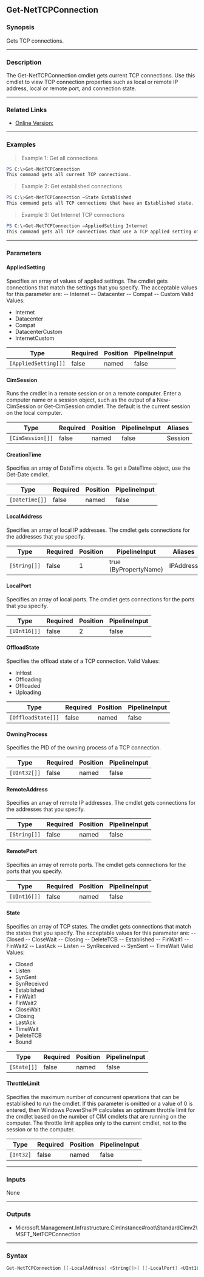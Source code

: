 Get-NetTCPConnection
--------------------

### Synopsis
Gets TCP connections.

---

### Description

The Get-NetTCPConnection cmdlet gets current TCP connections. Use this cmdlet to view TCP connection properties such as local or remote IP address, local or remote port, and connection state.

---

### Related Links
* [Online Version:](http://go.microsoft.com/fwlink/?LinkID=288389)

---

### Examples
> Example 1: Get all connections

```PowerShell
PS C:\>Get-NetTCPConnection
This command gets all current TCP connections.
```
> Example 2: Get established connections

```PowerShell
PS C:\>Get-NetTCPConnection –State Established
This command gets all TCP connections that have an Established state.
```
> Example 3: Get Internet TCP connections

```PowerShell
PS C:\>Get-NetTCPConnection –AppliedSetting Internet
This command gets all TCP connections that use a TCP applied setting of Internet.
```

---

### Parameters
#### **AppliedSetting**
Specifies an array of values of applied settings. The cmdlet gets connections that match the settings that you specify. The acceptable values for this parameter are:
-- Internet
-- Datacenter
-- Compat
-- Custom
Valid Values:

* Internet
* Datacenter
* Compat
* DatacenterCustom
* InternetCustom

|Type                |Required|Position|PipelineInput|
|--------------------|--------|--------|-------------|
|`[AppliedSetting[]]`|false   |named   |false        |

#### **CimSession**
Runs the cmdlet in a remote session or on a remote computer. Enter a computer name or a session object, such as the output of a New-CimSession or Get-CimSession cmdlet. The default is the current session on the local computer.

|Type            |Required|Position|PipelineInput|Aliases|
|----------------|--------|--------|-------------|-------|
|`[CimSession[]]`|false   |named   |false        |Session|

#### **CreationTime**
Specifies an array of DateTime objects. To get a DateTime object, use the Get-Date cmdlet.

|Type          |Required|Position|PipelineInput|
|--------------|--------|--------|-------------|
|`[DateTime[]]`|false   |named   |false        |

#### **LocalAddress**
Specifies an array of local IP addresses. The cmdlet gets connections for the addresses that you specify.

|Type        |Required|Position|PipelineInput        |Aliases  |
|------------|--------|--------|---------------------|---------|
|`[String[]]`|false   |1       |true (ByPropertyName)|IPAddress|

#### **LocalPort**
Specifies an array of local ports. The cmdlet gets connections for the ports that you specify.

|Type        |Required|Position|PipelineInput|
|------------|--------|--------|-------------|
|`[UInt16[]]`|false   |2       |false        |

#### **OffloadState**
Specifies the offload state of a TCP connection.
Valid Values:

* InHost
* Offloading
* Offloaded
* Uploading

|Type              |Required|Position|PipelineInput|
|------------------|--------|--------|-------------|
|`[OffloadState[]]`|false   |named   |false        |

#### **OwningProcess**
Specifies the PID of the owning process of a TCP connection.

|Type        |Required|Position|PipelineInput|
|------------|--------|--------|-------------|
|`[UInt32[]]`|false   |named   |false        |

#### **RemoteAddress**
Specifies an array of remote IP addresses. The cmdlet gets connections for the addresses that you specify.

|Type        |Required|Position|PipelineInput|
|------------|--------|--------|-------------|
|`[String[]]`|false   |named   |false        |

#### **RemotePort**
Specifies an array of remote ports. The cmdlet gets connections for the ports that you specify.

|Type        |Required|Position|PipelineInput|
|------------|--------|--------|-------------|
|`[UInt16[]]`|false   |named   |false        |

#### **State**
Specifies an array of TCP states. The cmdlet gets connections that match the states that you specify. The acceptable values for this parameter are:
-- Closed
-- CloseWait
-- Closing
-- DeleteTCB
-- Established
-- FinWait1
-- FinWait2
-- LastAck
-- Listen
-- SynReceived
-- SynSent
-- TimeWait
Valid Values:

* Closed
* Listen
* SynSent
* SynReceived
* Established
* FinWait1
* FinWait2
* CloseWait
* Closing
* LastAck
* TimeWait
* DeleteTCB
* Bound

|Type       |Required|Position|PipelineInput|
|-----------|--------|--------|-------------|
|`[State[]]`|false   |named   |false        |

#### **ThrottleLimit**
Specifies the maximum number of concurrent operations that can be established to run the cmdlet. If this parameter is omitted or a value of 0 is entered, then Windows PowerShell® calculates an optimum throttle limit for the cmdlet based on the number of CIM cmdlets that are running on the computer. The throttle limit applies only to the current cmdlet, not to the session or to the computer.

|Type     |Required|Position|PipelineInput|
|---------|--------|--------|-------------|
|`[Int32]`|false   |named   |false        |

---

### Inputs
None

---

### Outputs
* Microsoft.Management.Infrastructure.CimInstance#root\StandardCimv2\MSFT_NetTCPConnection

---

### Syntax
```PowerShell
Get-NetTCPConnection [[-LocalAddress] <String[]>] [[-LocalPort] <UInt16[]>] [-AppliedSetting <AppliedSetting[]>] [-CimSession <CimSession[]>] [-CreationTime <DateTime[]>] [-OffloadState <OffloadState[]>] [-OwningProcess <UInt32[]>] [-RemoteAddress <String[]>] [-RemotePort <UInt16[]>] [-State <State[]>] [-ThrottleLimit <Int32>] [<CommonParameters>]
```

